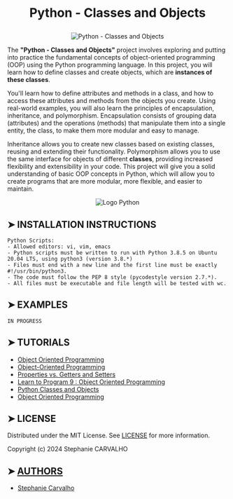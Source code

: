 # <p align="center">Python - Classes and Objects</p>

<p align="center">
<img src="https://cdn.discordapp.com/attachments/1217825406699180052/1239679675211583528/python_exception.jpg?ex=6643cd2a&is=66427baa&hm=0e209f154030d82dd414f39ac5b0cbf9afeb4f08cb1ab3ad82e6d196cd254cd9&"  alt="Python - Classes and Objects"/> </p>

<p>

The **"Python - Classes and Objects"** project involves exploring and putting into practice the fundamental concepts of
 object-oriented programming (OOP) using the Python programming language. In this project, you will learn how to define classes and create objects,
 which are **instances of these classes**.

 You'll learn how to define attributes and methods in a class, and how to access these attributes and methods from the objects you create.
 Using real-world examples, you will also learn the principles of encapsulation, inheritance, and polymorphism.
 Encapsulation consists of grouping data (attributes) and the operations (methods) that manipulate them into a single entity, the class, to make them more modular and easy to manage.

 Inheritance allows you to create new classes based on existing classes, reusing and extending their functionality. Polymorphism allows you to use the same interface for objects of different **classes**, providing increased flexibility and extensibility in your code. This project will give you a solid understanding of basic OOP concepts in Python, which will allow you to create programs that are more modular, more flexible, and easier to maintain.

</p>

<p align="center">
<img src="https://cdn-images.threadless.com/threadless-media/artist_shops/shops/realpython/profile/logo-1613591159-afae41b42c1708f4675432b0af9e0f8e.png?v=3&d=eyJvcHMiOiBbWyJyZXNpemUiLCBbMzUwXSwge31dXSwgImZvcmNlIjogZmFsc2UsICJvbmx5X21ldGEiOiBmYWxzZX0=" alt="Logo Python"/>
</p>

## ➤ INSTALLATION INSTRUCTIONS

```
Python Scripts:
- Allowed editors: vi, vim, emacs
- Python scripts must be written to run with Python 3.8.5 on Ubuntu 20.04 LTS, using python3 (version 3.8.*)
- Files must end with a new line and the first line must be exactly #!/usr/bin/python3.
- The code must follow the PEP 8 style (pycodestyle version 2.7.*).
- All files must be executable and file length will be tested with wc.

```

## ➤ EXAMPLES
```
IN PROGRESS
```

## ➤ TUTORIALS

- [Object Oriented Programming](https://python.swaroopch.com/oop.html)
- [Object-Oriented Programming](https://python-course.eu/oop/object-oriented-programming.php)
- [Properties vs. Getters and Setters](https://python-course.eu/oop/properties-vs-getters-and-setters.php)
- [Learn to Program 9 : Object Oriented Programming](https://www.youtube.com/watch?v=1AGyBuVCTeE&ab_channel=DerekBanas)
- [Python Classes and Objects](https://www.youtube.com/watch?v=apACNr7DC_s&ab_channel=Socratica)
- [Object Oriented Programming](https://www.youtube.com/watch?v=-DP1i2ZU9gk&ab_channel=MITOpenCourseWare)

## ➤ LICENSE

Distributed under the MIT License. See [LICENSE](https://github.com/Stefani-web/holbertonschool-higher_level_programming/blob/main/python-more_data_structures/LICENSE) for more information.

Copyright (c) 2024 Stephanie CARVALHO

## ➤ [AUTHORS](https://github.com/Stefani-web/holbertonschool-higher_level_programming/blob/main/python-more_data_structures/AUTHORS)

* [Stephanie Carvalho](https://github.com/Stefani-web)
